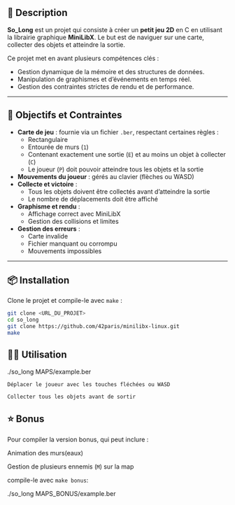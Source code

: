 ## 📝 Description

**So_Long** est un projet qui consiste à créer un **petit jeu 2D** en C en utilisant la librairie graphique **MiniLibX**. Le but est de naviguer sur une carte, collecter des objets et atteindre la sortie.

Ce projet met en avant plusieurs compétences clés :  
- Gestion dynamique de la mémoire et des structures de données.  
- Manipulation de graphismes et d’événements en temps réel.  
- Gestion des contraintes strictes de rendu et de performance.  

---

## 🎯 Objectifs et Contraintes

- **Carte de jeu** : fournie via un fichier `.ber`, respectant certaines règles :
  - Rectangulaire
  - Entourée de murs (`1`)
  - Contenant exactement une sortie (`E`) et au moins un objet à collecter (`C`)
  - Le joueur (`P`) doit pouvoir atteindre tous les objets et la sortie
- **Mouvements du joueur** : gérés au clavier (flèches ou WASD)
- **Collecte et victoire** :
  - Tous les objets doivent être collectés avant d’atteindre la sortie
  - Le nombre de déplacements doit être affiché
- **Graphisme et rendu** :
  - Affichage correct avec MiniLibX
  - Gestion des collisions et limites
- **Gestion des erreurs** :
  - Carte invalide
  - Fichier manquant ou corrompu
  - Mouvements impossibles

---

## 📦 Installation

Clone le projet et compile-le avec `make` :

```bash
git clone <URL_DU_PROJET>
cd so_long
git clone https://github.com/42paris/minilibx-linux.git
make
```


## 🏃‍♂️ Utilisation

./so_long MAPS/example.ber

    Déplacer le joueur avec les touches fléchées ou WASD

    Collecter tous les objets avant de sortir

## ⭐ Bonus

Pour compiler la version bonus, qui peut inclure :

Animation des murs(eaux)

Gestion de plusieurs ennemis (`M`) sur la map


compile-le avec `make bonus`: 

./so_long MAPS_BONUS/example.ber
